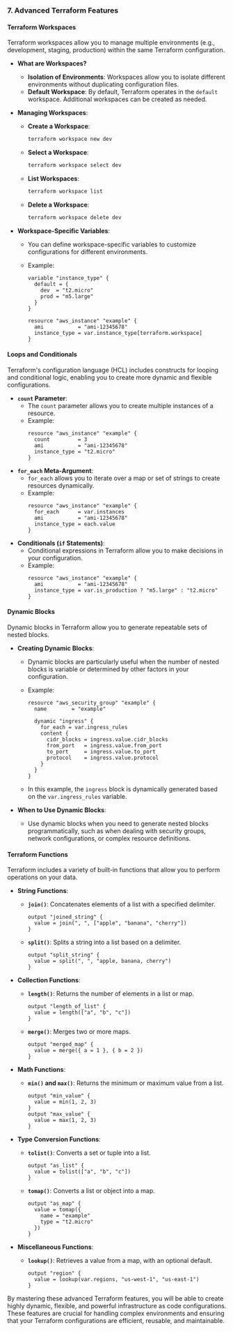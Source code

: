 ### 7. **Advanced Terraform Features**

#### **Terraform Workspaces**

Terraform workspaces allow you to manage multiple environments (e.g., development, staging, production) within the same Terraform configuration.

- **What are Workspaces?**

  - **Isolation of Environments**: Workspaces allow you to isolate different environments without duplicating configuration files.
  - **Default Workspace**: By default, Terraform operates in the `default` workspace. Additional workspaces can be created as needed.

- **Managing Workspaces**:
  - **Create a Workspace**:
    ```bash
    terraform workspace new dev
    ```
  - **Select a Workspace**:
    ```bash
    terraform workspace select dev
    ```
  - **List Workspaces**:
    ```bash
    terraform workspace list
    ```
  - **Delete a Workspace**:
    ```bash
    terraform workspace delete dev
    ```
- **Workspace-Specific Variables**:

  - You can define workspace-specific variables to customize configurations for different environments.
  - Example:

    ```hcl
    variable "instance_type" {
      default = {
        dev  = "t2.micro"
        prod = "m5.large"
      }
    }

    resource "aws_instance" "example" {
      ami           = "ami-12345678"
      instance_type = var.instance_type[terraform.workspace]
    }
    ```

#### **Loops and Conditionals**

Terraform's configuration language (HCL) includes constructs for looping and conditional logic, enabling you to create more dynamic and flexible configurations.

- **`count` Parameter**:
  - The `count` parameter allows you to create multiple instances of a resource.
  - Example:
    ```hcl
    resource "aws_instance" "example" {
      count         = 3
      ami           = "ami-12345678"
      instance_type = "t2.micro"
    }
    ```
- **`for_each` Meta-Argument**:
  - `for_each` allows you to iterate over a map or set of strings to create resources dynamically.
  - Example:
    ```hcl
    resource "aws_instance" "example" {
      for_each      = var.instances
      ami           = "ami-12345678"
      instance_type = each.value
    }
    ```
- **Conditionals (`if` Statements)**:
  - Conditional expressions in Terraform allow you to make decisions in your configuration.
  - Example:
    ```hcl
    resource "aws_instance" "example" {
      ami           = "ami-12345678"
      instance_type = var.is_production ? "m5.large" : "t2.micro"
    }
    ```

#### **Dynamic Blocks**

Dynamic blocks in Terraform allow you to generate repeatable sets of nested blocks.

- **Creating Dynamic Blocks**:

  - Dynamic blocks are particularly useful when the number of nested blocks is variable or determined by other factors in your configuration.
  - Example:

    ```hcl
    resource "aws_security_group" "example" {
      name        = "example"

      dynamic "ingress" {
        for_each = var.ingress_rules
        content {
          cidr_blocks = ingress.value.cidr_blocks
          from_port   = ingress.value.from_port
          to_port     = ingress.value.to_port
          protocol    = ingress.value.protocol
        }
      }
    }
    ```

  - In this example, the `ingress` block is dynamically generated based on the `var.ingress_rules` variable.

- **When to Use Dynamic Blocks**:
  - Use dynamic blocks when you need to generate nested blocks programmatically, such as when dealing with security groups, network configurations, or complex resource definitions.

#### **Terraform Functions**

Terraform includes a variety of built-in functions that allow you to perform operations on your data.

- **String Functions**:

  - **`join()`**: Concatenates elements of a list with a specified delimiter.
    ```hcl
    output "joined_string" {
      value = join(", ", ["apple", "banana", "cherry"])
    }
    ```
  - **`split()`**: Splits a string into a list based on a delimiter.
    ```hcl
    output "split_string" {
      value = split(", ", "apple, banana, cherry")
    }
    ```

- **Collection Functions**:

  - **`length()`**: Returns the number of elements in a list or map.
    ```hcl
    output "length_of_list" {
      value = length(["a", "b", "c"])
    }
    ```
  - **`merge()`**: Merges two or more maps.
    ```hcl
    output "merged_map" {
      value = merge({ a = 1 }, { b = 2 })
    }
    ```

- **Math Functions**:

  - **`min()` and `max()`**: Returns the minimum or maximum value from a list.
    ```hcl
    output "min_value" {
      value = min(1, 2, 3)
    }
    output "max_value" {
      value = max(1, 2, 3)
    }
    ```

- **Type Conversion Functions**:

  - **`tolist()`**: Converts a set or tuple into a list.
    ```hcl
    output "as_list" {
      value = tolist(["a", "b", "c"])
    }
    ```
  - **`tomap()`**: Converts a list or object into a map.
    ```hcl
    output "as_map" {
      value = tomap({
        name = "example"
        type = "t2.micro"
      })
    }
    ```

- **Miscellaneous Functions**:
  - **`lookup()`**: Retrieves a value from a map, with an optional default.
    ```hcl
    output "region" {
      value = lookup(var.regions, "us-west-1", "us-east-1")
    }
    ```

By mastering these advanced Terraform features, you will be able to create highly dynamic, flexible, and powerful infrastructure as code configurations. These features are crucial for handling complex environments and ensuring that your Terraform configurations are efficient, reusable, and maintainable.
